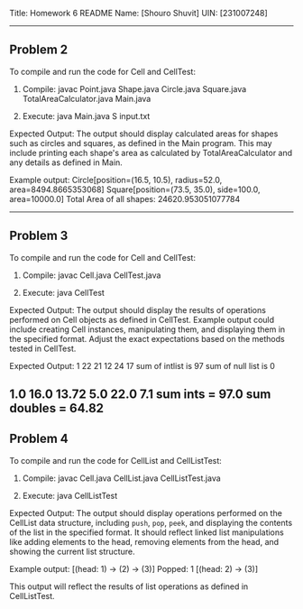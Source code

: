 Title: Homework 6 README
Name: [Shouro Shuvit]
UIN: [231007248]

----------
Problem 2
----------

To compile and run the code for Cell and CellTest:

1. Compile:
   javac Point.java Shape.java Circle.java Square.java TotalAreaCalculator.java Main.java

2. Execute:
   java Main.java S input.txt

Expected Output:
The output should display calculated areas for shapes such as circles and squares, as defined in the Main program.
This may include printing each shape's area as calculated by TotalAreaCalculator and any details as defined in Main.

Example output:
Circle[position=(16.5, 10.5), radius=52.0, area=8494.8665353068]
Square[position=(73.5, 35.0), side=100.0, area=10000.0]
Total Area of all shapes: 24620.953051077784


----------
Problem 3
----------

To compile and run the code for Cell and CellTest:

1. Compile:
   javac Cell.java CellTest.java

2. Execute:
   java CellTest

Expected Output:
The output should display the results of operations performed on Cell objects as defined in CellTest.
Example output could include creating Cell instances, manipulating them, and displaying them in the specified format.
Adjust the exact expectations based on the methods tested in CellTest.

Expected Output:
1 22 21 12 24 17
sum of intlist is 97
sum of null list is 0

1.0 16.0 13.72 5.0 22.0 7.1
sum ints = 97.0
sum doubles = 64.82
----------
Problem 4
----------

To compile and run the code for CellList and CellListTest:

1. Compile:
   javac Cell.java CellList.java CellListTest.java

2. Execute:
   java CellListTest

Expected Output:
The output should display operations performed on the CellList data structure, including `push`, `pop`, `peek`, and
displaying the contents of the list in the specified format. It should reflect linked list manipulations like adding
elements to the head, removing elements from the head, and showing the current list structure.

Example output:
[(head: 1) -> (2) -> (3)]
Popped: 1
[(head: 2) -> (3)]

This output will reflect the results of list operations as defined in CellListTest.
